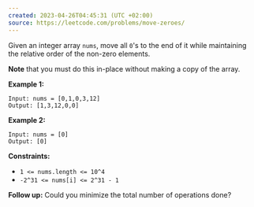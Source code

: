 ```yaml
---
created: 2023-04-26T04:45:31 (UTC +02:00)
source: https://leetcode.com/problems/move-zeroes/
---
```

Given an integer array `nums`, move all `0`'s to the end of it while maintaining the relative order of the non-zero elements.

**Note** that you must do this in-place without making a copy of the array.

**Example 1:**

```
Input: nums = [0,1,0,3,12]
Output: [1,3,12,0,0]

```

**Example 2:**

```
Input: nums = [0]
Output: [0]

```

**Constraints:**

-   `1 <= nums.length <= 10^4`
-   `-2^31 <= nums[i] <= 2^31 - 1`

**Follow up:** Could you minimize the total number of operations done?
